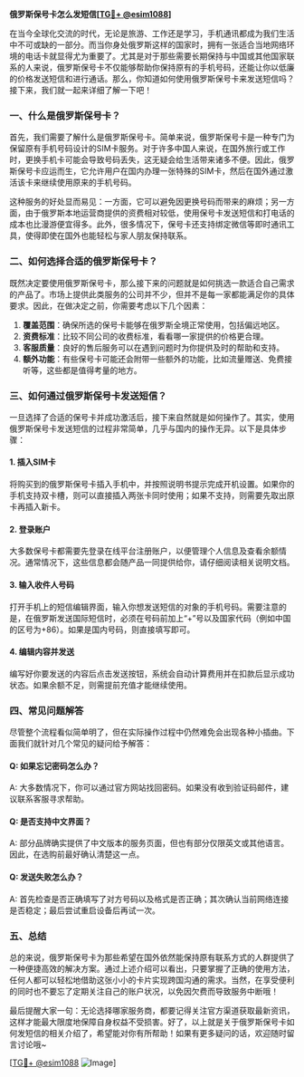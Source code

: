 **俄罗斯保号卡怎么发短信[[TG💪+ @esim1088](https://t.me/s/esim1088)]**

在当今全球化交流的时代，无论是旅游、工作还是学习，手机通讯都成为我们生活中不可或缺的一部分。而当你身处俄罗斯这样的国家时，拥有一张适合当地网络环境的电话卡就显得尤为重要了。尤其是对于那些需要长期保持与中国或其他国家联系的人来说，俄罗斯保号卡不仅能够帮助你保持原有的手机号码，还能让你以低廉的价格发送短信和进行通话。那么，你知道如何使用俄罗斯保号卡来发送短信吗？接下来，我们就一起来详细了解一下吧！

### 一、什么是俄罗斯保号卡？

首先，我们需要了解什么是俄罗斯保号卡。简单来说，俄罗斯保号卡是一种专门为保留原有手机号码设计的SIM卡服务。对于许多中国人来说，在国外旅行或工作时，更换手机卡可能会导致号码丢失，这无疑会给生活带来诸多不便。因此，俄罗斯保号卡应运而生，它允许用户在国内办理一张特殊的SIM卡，然后在国外通过激活该卡来继续使用原来的手机号码。

这种服务的好处显而易见：一方面，它可以避免因更换号码而带来的麻烦；另一方面，由于俄罗斯本地运营商提供的资费相对较低，使用保号卡发送短信和打电话的成本也比漫游便宜得多。此外，很多情况下，保号卡还支持绑定微信等即时通讯工具，使得即使在国外也能轻松与家人朋友保持联系。

### 二、如何选择合适的俄罗斯保号卡？

既然决定要使用俄罗斯保号卡，那么接下来的问题就是如何挑选一款适合自己需求的产品了。市场上提供此类服务的公司并不少，但并不是每一家都能满足你的具体要求。因此，在做决定之前，你需要考虑以下几个因素：

1. **覆盖范围**：确保所选的保号卡能够在俄罗斯全境正常使用，包括偏远地区。
2. **资费标准**：比较不同公司的收费标准，看看哪一家提供的价格更合理。
3. **客服质量**：良好的售后服务可以在遇到问题时为你提供及时的帮助和支持。
4. **额外功能**：有些保号卡可能还会附带一些额外的功能，比如流量赠送、免费接听等，这些都是值得考量的地方。

### 三、如何通过俄罗斯保号卡发送短信？

一旦选择了合适的保号卡并成功激活后，接下来自然就是如何操作了。其实，使用俄罗斯保号卡发送短信的过程非常简单，几乎与国内的操作无异。以下是具体步骤：

#### 1. 插入SIM卡
将购买到的俄罗斯保号卡插入手机中，并按照说明书提示完成开机设置。如果你的手机支持双卡槽，则可以直接插入两张卡同时使用；如果不支持，则需要先取出原卡再插入新卡。

#### 2. 登录账户
大多数保号卡都需要先登录在线平台注册账户，以便管理个人信息及查看余额情况。通常情况下，这些信息都会随产品一同提供给你，请仔细阅读相关说明文档。

#### 3. 输入收件人号码
打开手机上的短信编辑界面，输入你想发送短信的对象的手机号码。需要注意的是，在俄罗斯发送国际短信时，必须在号码前加上“+”号以及国家代码（例如中国的区号为+86）。如果是国内号码，则直接填写即可。

#### 4. 编辑内容并发送
编写好你要发送的内容后点击发送按钮，系统会自动计算费用并在扣款后显示成功状态。如果余额不足，则需提前充值才能继续使用。

### 四、常见问题解答

尽管整个流程看似简单明了，但在实际操作过程中仍然难免会出现各种小插曲。下面我们就针对几个常见的疑问给予解答：

#### Q: 如果忘记密码怎么办？
A: 大多数情况下，你可以通过官方网站找回密码。如果没有收到验证码邮件，建议联系客服寻求帮助。

#### Q: 是否支持中文界面？
A: 部分品牌确实提供了中文版本的服务页面，但也有部分仅限英文或其他语言。因此，在选购前最好确认清楚这一点。

#### Q: 发送失败怎么办？
A: 首先检查是否正确填写了对方号码以及格式是否正确；其次确认当前网络连接是否稳定；最后尝试重启设备后再试一次。

### 五、总结

总的来说，俄罗斯保号卡为那些希望在国外依然能保持原有联系方式的人群提供了一种便捷高效的解决方案。通过上述介绍可以看出，只要掌握了正确的使用方法，任何人都可以轻松地借助这张小小的卡片实现跨国沟通的需求。当然，在享受便利的同时也不要忘了定期关注自己的账户状况，以免因欠费而导致服务中断哦！

最后提醒大家一句：无论选择哪家服务商，都要记得关注官方渠道获取最新资讯，这样才能最大限度地保障自身权益不受损害。好了，以上就是关于俄罗斯保号卡如何发短信的相关介绍了，希望能对你有所帮助！如果有更多疑问的话，欢迎随时留言讨论哦~

[[TG💪+ @esim1088](https://t.me/s/esim1088) ![Image](https://i.postimg.cc/4NQfJmqS/Snipaste-2025-05-13-00-14-12.png)]